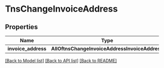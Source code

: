 # TnsChangeInvoiceAddress

## Properties
Name | Type | Description | Notes
------------ | ------------- | ------------- | -------------
**invoice_address** | **AllOftnsChangeInvoiceAddressInvoiceAddress** |  | 

[[Back to Model list]](../README.md#documentation-for-models) [[Back to API list]](../README.md#documentation-for-api-endpoints) [[Back to README]](../README.md)

